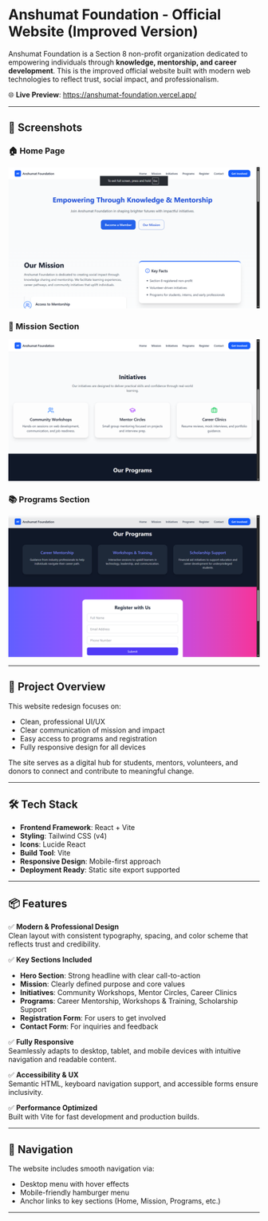 # Anshumat Foundation - Official Website (Improved Version)

Anshumat Foundation is a Section 8 non-profit organization dedicated to empowering individuals through **knowledge, mentorship, and career development**. This is the improved official website built with modern web technologies to reflect trust, social impact, and professionalism.

🌐 **Live Preview**: https://anshumat-foundation.vercel.app/

---

## 📸 Screenshots

### 🏠 Home Page
![Home Page](public/hero-component.png)

### 🎯 Mission Section
![Mission](public/initiatives-component.png)

### 📚 Programs Section
![Programs](public/program-component.png)


---

## 🎯 Project Overview

This website redesign focuses on:
- Clean, professional UI/UX
- Clear communication of mission and impact
- Easy access to programs and registration
- Fully responsive design for all devices

The site serves as a digital hub for students, mentors, volunteers, and donors to connect and contribute to meaningful change.

---

## 🛠 Tech Stack

- **Frontend Framework**: React + Vite
- **Styling**: Tailwind CSS (v4)
- **Icons**: Lucide React
- **Build Tool**: Vite
- **Responsive Design**: Mobile-first approach
- **Deployment Ready**: Static site export supported

---

## 📦 Features

✅ **Modern & Professional Design**  
Clean layout with consistent typography, spacing, and color scheme that reflects trust and credibility.

✅ **Key Sections Included**  
- **Hero Section**: Strong headline with clear call-to-action  
- **Mission**: Clearly defined purpose and core values  
- **Initiatives**: Community Workshops, Mentor Circles, Career Clinics  
- **Programs**: Career Mentorship, Workshops & Training, Scholarship Support  
- **Registration Form**: For users to get involved  
- **Contact Form**: For inquiries and feedback  

✅ **Fully Responsive**  
Seamlessly adapts to desktop, tablet, and mobile devices with intuitive navigation and readable content.

✅ **Accessibility & UX**  
Semantic HTML, keyboard navigation support, and accessible forms ensure inclusivity.

✅ **Performance Optimized**  
Built with Vite for fast development and production builds.

---

## 🧭 Navigation

The website includes smooth navigation via:
- Desktop menu with hover effects
- Mobile-friendly hamburger menu
- Anchor links to key sections (Home, Mission, Programs, etc.)

---




